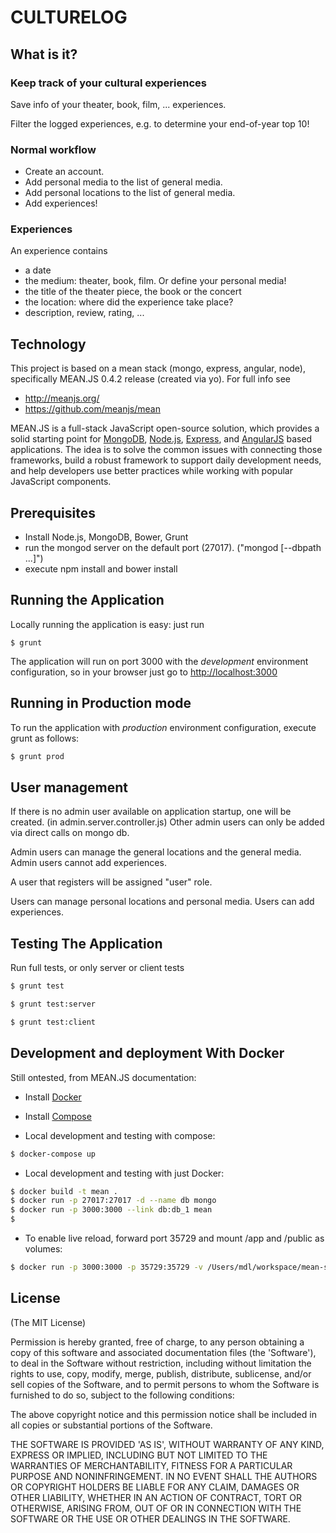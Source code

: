 # CULTURELOG

## What is it?
### Keep track of your cultural experiences

Save info of your theater, book, film, ... experiences.

Filter the logged experiences, e.g. to determine your end-of-year top 10!

### Normal workflow

* Create an account.
* Add personal media to the list of general media.
* Add personal locations to the list of general media.
* Add experiences!

### Experiences
An experience contains

* a date
* the medium: theater, book, film. Or define your personal media!
* the title of the theater piece, the book or the concert
* the location: where did the experience take place?
* description, review, rating, ...

## Technology
This project is based on a mean stack (mongo, express, angular, node), specifically MEAN.JS 0.4.2 release (created via yo). For full info see 

* http://meanjs.org/
* https://github.com/meanjs/mean

MEAN.JS is a full-stack JavaScript open-source solution, which provides a solid starting point for [MongoDB](http://www.mongodb.org/), [Node.js](http://www.nodejs.org/), [Express](http://expressjs.com/), and [AngularJS](http://angularjs.org/) based applications. The idea is to solve the common issues with connecting those frameworks, build a robust framework to support daily development needs, and help developers use better practices while working with popular JavaScript components.

## Prerequisites

* Install Node.js, MongoDB, Bower, Grunt
* run the mongod server on the default port (27017). ("mongod [--dbpath ...]")
* execute npm install and bower install

## Running the Application
Locally running the application is easy: just run

```
$ grunt
```

The application will run on port 3000 with the *development* environment configuration, so in your browser just go to [http://localhost:3000](http://localhost:3000)

## Running in Production mode
To run the application with *production* environment configuration, execute grunt as follows:

```bash
$ grunt prod
```

## User management
If there is no admin user available on application startup, one will be created. (in admin.server.controller.js)
Other admin users can only be added via direct calls on mongo db.

Admin users can manage the general locations and the general media. Admin users cannot add experiences.

A user that registers will be assigned "user" role.

Users can manage personal locations and personal media. Users can add experiences.


## Testing The Application
Run full tests, or only server or client tests

```bash
$ grunt test
```

```bash
$ grunt test:server
```

```bash
$ grunt test:client
```

## Development and deployment With Docker
Still ontested, from MEAN.JS documentation:

* Install [Docker](https://docs.docker.com/installation/#installation)
* Install [Compose](https://docs.docker.com/compose/install/)

* Local development and testing with compose:
```bash
$ docker-compose up
```

* Local development and testing with just Docker:
```bash
$ docker build -t mean .
$ docker run -p 27017:27017 -d --name db mongo
$ docker run -p 3000:3000 --link db:db_1 mean
$
```

* To enable live reload, forward port 35729 and mount /app and /public as volumes:
```bash
$ docker run -p 3000:3000 -p 35729:35729 -v /Users/mdl/workspace/mean-stack/mean/public:/home/mean/public -v /Users/mdl/workspace/mean-stack/mean/app:/home/mean/app --link db:db_1 mean
```

## License
(The MIT License)

Permission is hereby granted, free of charge, to any person obtaining
a copy of this software and associated documentation files (the
'Software'), to deal in the Software without restriction, including
without limitation the rights to use, copy, modify, merge, publish,
distribute, sublicense, and/or sell copies of the Software, and to
permit persons to whom the Software is furnished to do so, subject to
the following conditions:

The above copyright notice and this permission notice shall be
included in all copies or substantial portions of the Software.

THE SOFTWARE IS PROVIDED 'AS IS', WITHOUT WARRANTY OF ANY KIND,
EXPRESS OR IMPLIED, INCLUDING BUT NOT LIMITED TO THE WARRANTIES OF
MERCHANTABILITY, FITNESS FOR A PARTICULAR PURPOSE AND NONINFRINGEMENT.
IN NO EVENT SHALL THE AUTHORS OR COPYRIGHT HOLDERS BE LIABLE FOR ANY
CLAIM, DAMAGES OR OTHER LIABILITY, WHETHER IN AN ACTION OF CONTRACT,
TORT OR OTHERWISE, ARISING FROM, OUT OF OR IN CONNECTION WITH THE
SOFTWARE OR THE USE OR OTHER DEALINGS IN THE SOFTWARE.
